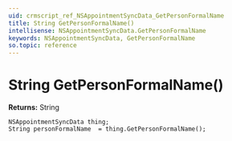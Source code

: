 ```yaml
---
uid: crmscript_ref_NSAppointmentSyncData_GetPersonFormalName
title: String GetPersonFormalName()
intellisense: NSAppointmentSyncData.GetPersonFormalName
keywords: NSAppointmentSyncData, GetPersonFormalName
so.topic: reference
---
```


# String GetPersonFormalName()

**Returns:** String

```crmscript
NSAppointmentSyncData thing;
String personFormalName  = thing.GetPersonFormalName();
```

